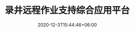 ---
title: "录井远程作业支持综合应用平台"
date: 2020-12-3T15:44:46+06:00
keywords: "武汉UI设计 武汉UI设计公司 UI设计 UX设计 UE设计"
type: portfolio
image: "images/projects/22/1.jpeg"
category: ["系统 石油"]
project_images: ["images/projects/22/01.jpg"]
weight: 124
---